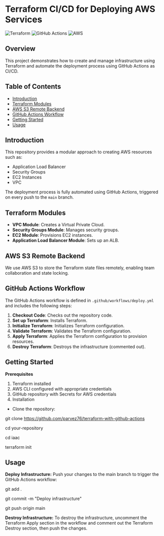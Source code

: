 # Terraform CI/CD for Deploying AWS Services

![Terraform](https://img.shields.io/badge/Terraform-0.14.7-blueviolet)
![GitHub Actions](https://img.shields.io/badge/GitHub%20Actions-CI%2FCD-brightgreen)
![AWS](https://img.shields.io/badge/AWS-Cloud-orange)

## Overview

This project demonstrates how to create and manage infrastructure using Terraform and automate the deployment process using GitHub Actions as CI/CD.

## Table of Contents

- [Introduction](#introduction)
- [Terraform Modules](#terraform-modules)
- [AWS S3 Remote Backend](#aws-s3-remote-backend)
- [GitHub Actions Workflow](#github-actions-workflow)
- [Getting Started](#getting-started)
- [Usage](#usage)


## Introduction

This repository provides a modular approach to creating AWS resources such as:

- Application Load Balancer
- Security Groups
- EC2 Instances
- VPC

The deployment process is fully automated using GitHub Actions, triggered on every push to the `main` branch.

## Terraform Modules

- **VPC Module**: Creates a Virtual Private Cloud.
- **Security Groups Module**: Manages security groups.
- **EC2 Module**: Provisions EC2 instances.
- **Application Load Balancer Module**: Sets up an ALB.

## AWS S3 Remote Backend

We use AWS S3 to store the Terraform state files remotely, enabling team collaboration and state locking.

## GitHub Actions Workflow

The GitHub Actions workflow is defined in `.github/workflows/deploy.yml` and includes the following steps:

1. **Checkout Code**: Checks out the repository code.
2. **Set up Terraform**: Installs Terraform.
3. **Initialize Terraform**: Initializes Terraform configuration.
4. **Validate Terraform**: Validates the Terraform configuration.
5. **Apply Terraform**: Applies the Terraform configuration to provision resources.
6. **Destroy Terraform**: Destroys the infrastructure (commented out).

## Getting Started

**Prerequisites**

1. Terraform installed
2. AWS CLI configured with appropriate credentials
3. GitHub repository with Secrets for AWS credentials
4. Installation

- Clone the repository:

git clone https://github.com/parvez76/terraform-with-github-actions

cd your-repository

cd iaac

terraform init

## Usage

**Deploy Infrastructure:**
Push your changes to the main branch to trigger the GitHub Actions workflow:

git add .

git commit -m "Deploy infrastructure"

git push origin main

**Destroy Infrastructure:**
To destroy the infrastructure, uncomment the Terraform Apply section in the workflow and comment out the Terraform Destroy section, then push the changes.
